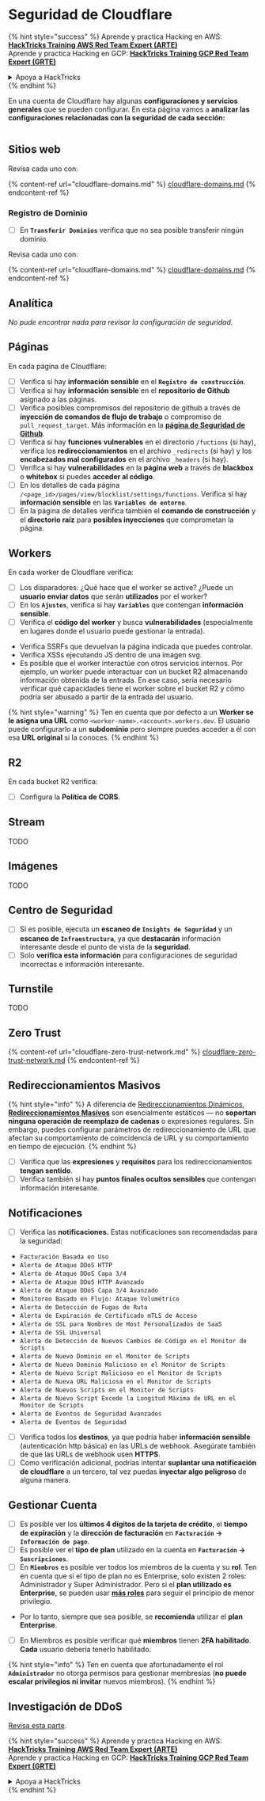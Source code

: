 # Seguridad de Cloudflare

{% hint style="success" %}
Aprende y practica Hacking en AWS:<img src="../../.gitbook/assets/image (1).png" alt="" data-size="line">[**HackTricks Training AWS Red Team Expert (ARTE)**](https://training.hacktricks.xyz/courses/arte)<img src="../../.gitbook/assets/image (1).png" alt="" data-size="line">\
Aprende y practica Hacking en GCP: <img src="../../.gitbook/assets/image (2).png" alt="" data-size="line">[**HackTricks Training GCP Red Team Expert (GRTE)**<img src="../../.gitbook/assets/image (2).png" alt="" data-size="line">](https://training.hacktricks.xyz/courses/grte)

<details>

<summary>Apoya a HackTricks</summary>

* Revisa los [**planes de suscripción**](https://github.com/sponsors/carlospolop)!
* **Únete al** 💬 [**grupo de Discord**](https://discord.gg/hRep4RUj7f) o al [**grupo de telegram**](https://t.me/peass) o **síguenos** en **Twitter** 🐦 [**@hacktricks\_live**](https://twitter.com/hacktricks\_live)**.**
* **Comparte trucos de hacking enviando PRs a los** [**HackTricks**](https://github.com/carlospolop/hacktricks) y [**HackTricks Cloud**](https://github.com/carlospolop/hacktricks-cloud) repos de github.

</details>
{% endhint %}

En una cuenta de Cloudflare hay algunas **configuraciones y servicios generales** que se pueden configurar. En esta página vamos a **analizar las configuraciones relacionadas con la seguridad de cada sección:**

<figure><img src="../../.gitbook/assets/image (117).png" alt=""><figcaption></figcaption></figure>

## Sitios web

Revisa cada uno con:

{% content-ref url="cloudflare-domains.md" %}
[cloudflare-domains.md](cloudflare-domains.md)
{% endcontent-ref %}

### Registro de Dominio

* [ ] En **`Transferir Dominios`** verifica que no sea posible transferir ningún dominio.

Revisa cada uno con:

{% content-ref url="cloudflare-domains.md" %}
[cloudflare-domains.md](cloudflare-domains.md)
{% endcontent-ref %}

## Analítica

_No pude encontrar nada para revisar la configuración de seguridad._

## Páginas

En cada página de Cloudflare:

* [ ] Verifica si hay **información sensible** en el **`Registro de construcción`**.
* [ ] Verifica si hay **información sensible** en el **repositorio de Github** asignado a las páginas.
* [ ] Verifica posibles compromisos del repositorio de github a través de **inyección de comandos de flujo de trabajo** o compromiso de `pull_request_target`. Más información en la [**página de Seguridad de Github**](../github-security/).
* [ ] Verifica si hay **funciones vulnerables** en el directorio `/fuctions` (si hay), verifica los **redireccionamientos** en el archivo `_redirects` (si hay) y los **encabezados mal configurados** en el archivo `_headers` (si hay).
* [ ] Verifica si hay **vulnerabilidades** en la **página web** a través de **blackbox** o **whitebox** si puedes **acceder al código**.
* [ ] En los detalles de cada página `/<page_id>/pages/view/blocklist/settings/functions`. Verifica si hay **información sensible** en las **`Variables de entorno`**.
* [ ] En la página de detalles verifica también el **comando de construcción** y el **directorio raíz** para **posibles inyecciones** que comprometan la página.

## **Workers**

En cada worker de Cloudflare verifica:

* [ ] Los disparadores: ¿Qué hace que el worker se active? ¿Puede un **usuario enviar datos** que serán **utilizados** por el worker?
* [ ] En los **`Ajustes`**, verifica si hay **`Variables`** que contengan **información sensible**.
* [ ] Verifica el **código del worker** y busca **vulnerabilidades** (especialmente en lugares donde el usuario puede gestionar la entrada).
* Verifica SSRFs que devuelvan la página indicada que puedes controlar.
* Verifica XSSs ejecutando JS dentro de una imagen svg.
* Es posible que el worker interactúe con otros servicios internos. Por ejemplo, un worker puede interactuar con un bucket R2 almacenando información obtenida de la entrada. En ese caso, sería necesario verificar qué capacidades tiene el worker sobre el bucket R2 y cómo podría ser abusado a partir de la entrada del usuario.

{% hint style="warning" %}
Ten en cuenta que por defecto a un **Worker se le asigna una URL** como `<worker-name>.<account>.workers.dev`. El usuario puede configurarlo a un **subdominio** pero siempre puedes acceder a él con esa **URL original** si la conoces.
{% endhint %}

## R2

En cada bucket R2 verifica:

* [ ] Configura la **Política de CORS**.

## Stream

TODO

## Imágenes

TODO

## Centro de Seguridad

* [ ] Si es posible, ejecuta un **escaneo de `Insights de Seguridad`** y un **escaneo de `Infraestructura`**, ya que **destacarán** información interesante desde el punto de vista de la **seguridad**.
* [ ] Solo **verifica esta información** para configuraciones de seguridad incorrectas e información interesante.

## Turnstile

TODO

## **Zero Trust**

{% content-ref url="cloudflare-zero-trust-network.md" %}
[cloudflare-zero-trust-network.md](cloudflare-zero-trust-network.md)
{% endcontent-ref %}

## Redireccionamientos Masivos

{% hint style="info" %}
A diferencia de [Redireccionamientos Dinámicos](https://developers.cloudflare.com/rules/url-forwarding/dynamic-redirects/), [**Redireccionamientos Masivos**](https://developers.cloudflare.com/rules/url-forwarding/bulk-redirects/) son esencialmente estáticos — no **soportan ninguna operación de reemplazo de cadenas** o expresiones regulares. Sin embargo, puedes configurar parámetros de redireccionamiento de URL que afectan su comportamiento de coincidencia de URL y su comportamiento en tiempo de ejecución.
{% endhint %}

* [ ] Verifica que las **expresiones** y **requisitos** para los redireccionamientos **tengan sentido**.
* [ ] Verifica también si hay **puntos finales ocultos sensibles** que contengan información interesante.

## Notificaciones

* [ ] Verifica las **notificaciones.** Estas notificaciones son recomendadas para la seguridad:
* `Facturación Basada en Uso`
* `Alerta de Ataque DDoS HTTP`
* `Alerta de Ataque DDoS Capa 3/4`
* `Alerta de Ataque DDoS HTTP Avanzado`
* `Alerta de Ataque DDoS Capa 3/4 Avanzado`
* `Monitoreo Basado en Flujo: Ataque Volumétrico`
* `Alerta de Detección de Fugas de Ruta`
* `Alerta de Expiración de Certificado mTLS de Acceso`
* `Alerta de SSL para Nombres de Host Personalizados de SaaS`
* `Alerta de SSL Universal`
* `Alerta de Detección de Nuevos Cambios de Código en el Monitor de Scripts`
* `Alerta de Nuevo Dominio en el Monitor de Scripts`
* `Alerta de Nuevo Dominio Malicioso en el Monitor de Scripts`
* `Alerta de Nuevo Script Malicioso en el Monitor de Scripts`
* `Alerta de Nueva URL Maliciosa en el Monitor de Scripts`
* `Alerta de Nuevos Scripts en el Monitor de Scripts`
* `Alerta de Nuevo Script Excede la Longitud Máxima de URL en el Monitor de Scripts`
* `Alerta de Eventos de Seguridad Avanzados`
* `Alerta de Eventos de Seguridad`
* [ ] Verifica todos los **destinos**, ya que podría haber **información sensible** (autenticación http básica) en las URLs de webhook. Asegúrate también de que las URLs de webhook usen **HTTPS**.
* [ ] Como verificación adicional, podrías intentar **suplantar una notificación de cloudflare** a un tercero, tal vez puedas **inyectar algo peligroso** de alguna manera.

## Gestionar Cuenta

* [ ] Es posible ver los **últimos 4 dígitos de la tarjeta de crédito**, el **tiempo de expiración** y la **dirección de facturación** en **`Facturación` -> `Información de pago`**.
* [ ] Es posible ver el **tipo de plan** utilizado en la cuenta en **`Facturación` -> `Suscripciones`**.
* [ ] En **`Miembros`** es posible ver todos los miembros de la cuenta y su **rol**. Ten en cuenta que si el tipo de plan no es Enterprise, solo existen 2 roles: Administrador y Super Administrador. Pero si el **plan utilizado es Enterprise**, se pueden usar [**más roles**](https://developers.cloudflare.com/fundamentals/account-and-billing/account-setup/account-roles/) para seguir el principio de menor privilegio.
* Por lo tanto, siempre que sea posible, se **recomienda** utilizar el **plan Enterprise**.
* [ ] En Miembros es posible verificar qué **miembros** tienen **2FA habilitado**. **Cada** usuario debería tenerlo habilitado.

{% hint style="info" %}
Ten en cuenta que afortunadamente el rol **`Administrador`** no otorga permisos para gestionar membresías (**no puede escalar privilegios ni invitar** nuevos miembros).
{% endhint %}

## Investigación de DDoS

[Revisa esta parte](cloudflare-domains.md#cloudflare-ddos-protection).

{% hint style="success" %}
Aprende y practica Hacking en AWS:<img src="../../.gitbook/assets/image (1).png" alt="" data-size="line">[**HackTricks Training AWS Red Team Expert (ARTE)**](https://training.hacktricks.xyz/courses/arte)<img src="../../.gitbook/assets/image (1).png" alt="" data-size="line">\
Aprende y practica Hacking en GCP: <img src="../../.gitbook/assets/image (2).png" alt="" data-size="line">[**HackTricks Training GCP Red Team Expert (GRTE)**<img src="../../.gitbook/assets/image (2).png" alt="" data-size="line">](https://training.hacktricks.xyz/courses/grte)

<details>

<summary>Apoya a HackTricks</summary>

* Revisa los [**planes de suscripción**](https://github.com/sponsors/carlospolop)!
* **Únete al** 💬 [**grupo de Discord**](https://discord.gg/hRep4RUj7f) o al [**grupo de telegram**](https://t.me/peass) o **síguenos** en **Twitter** 🐦 [**@hacktricks\_live**](https://twitter.com/hacktricks\_live)**.**
* **Comparte trucos de hacking enviando PRs a los** [**HackTricks**](https://github.com/carlospolop/hacktricks) y [**HackTricks Cloud**](https://github.com/carlospolop/hacktricks-cloud) repos de github.

</details>
{% endhint %}
